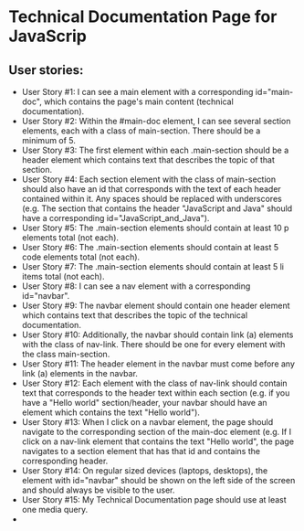 # Technical Documentation Page for JavaScrip


## User stories:
-   User Story #1: I can see a main element with a corresponding id="main-doc", which contains the page's main content (technical documentation).
-   User Story #2: Within the #main-doc element, I can see several section elements, each with a class of main-section. There should be a minimum of 5.
-   User Story #3: The first element within each .main-section should be a header element which contains text that describes the topic of that section.
-   User Story #4: Each section element with the class of main-section should also have an id that corresponds with the text of each header contained within it. Any spaces should be replaced with underscores (e.g. The section that contains the header "JavaScript and Java" should have a corresponding id="JavaScript_and_Java").
-   User Story #5: The .main-section elements should contain at least 10 p elements total (not each).
-   User Story #6: The .main-section elements should contain at least 5 code elements total (not each).
-   User Story #7: The .main-section elements should contain at least 5 li items total (not each).
-   User Story #8: I can see a nav element with a corresponding id="navbar".
-   User Story #9: The navbar element should contain one header element which contains text that describes the topic of the technical documentation.
-   User Story #10: Additionally, the navbar should contain link (a) elements with the class of nav-link. There should be one for every element with the class main-section.
-   User Story #11: The header element in the navbar must come before any link (a) elements in the navbar.
-   User Story #12: Each element with the class of nav-link should contain text that corresponds to the header text within each section (e.g. if you have a "Hello world" section/header, your navbar should have an element which contains the text "Hello world").
-   User Story #13: When I click on a navbar element, the page should navigate to the corresponding section of the main-doc element (e.g. If I click on a nav-link element that contains the text "Hello world", the page navigates to a section element that has that id and contains the corresponding header.
-   User Story #14: On regular sized devices (laptops, desktops), the element with id="navbar" should be shown on the left side of the screen and should always be visible to the user.
-   User Story #15: My Technical Documentation page should use at least one media query.
-   